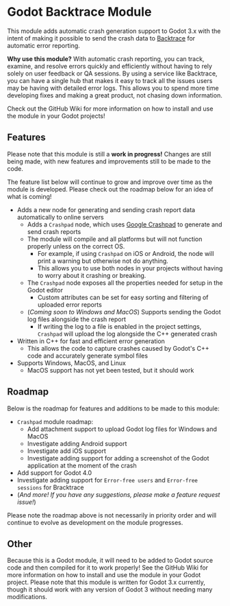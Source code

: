 # Godot Backtrace Module

This module adds automatic crash generation support to Godot 3.x with the intent of making it possible to send the crash data to [Backtrace](https://backtrace.io/) for automatic error reporting.

**Why use this module?** With automatic crash reporting, you can track, examine, and resolve errors quickly and efficiently without having to rely solely on user feedback or QA sessions. By using a service like Backtrace, you can have a single hub that makes it easy to track all the issues users may be having with detailed error logs. This allows you to spend more time developing fixes and making a great product, not chasing down information.

Check out the GitHub Wiki for more information on how to install and use the module in your Godot projects!

## Features

Please note that this module is still a **work in progress!** Changes are still being made, with new features and improvements still to be made to the code.

The feature list below will continue to grow and improve over time as the module is developed. Please check out the roadmap below for an idea of what is coming!

* Adds a new node for generating and sending crash report data automatically to online servers
  * Adds a `Crashpad` node, which uses [Google Crashpad](https://chromium.googlesource.com/crashpad/crashpad/) to generate and send crash reports
  * The module will compile and all platforms but will not function properly unless on the correct OS.
    * For example, if using `Crashpad` on iOS or Android, the node will print a warning but otherwise not do anything.
    * This allows you to use both nodes in your projects without having to worry about it crashing or breaking.
  * The `Crashpad` node exposes all the properties needed for setup in the Godot editor
    * Custom attributes can be set for easy sorting and filtering of uploaded error reports
  * (*Coming soon to Windows and MacOS*) Supports sending the Godot log files alongside the crash report
    * If writing the log to a file is enabled in the project settings, `Crashpad` will upload the log alongside the C++ generated crash
* Written in C++ for fast and efficient error generation
  * This allows the code to capture crashes caused by Godot's C++ code and accurately generate symbol files
* Supports Windows, MacOS, and Linux
  * MacOS support has not yet been tested, but it should work

## Roadmap

Below is the roadmap for features and additions to be made to this module:

* `Crashpad` module roadmap:
  * Add attachment support to upload Godot log files for Windows and MacOS
  * Investigate adding Android support
  * Investigate add iOS support
  * Investigate adding support for adding a screenshot of the Godot application at the moment of the crash
* Add support for Godot 4.0
* Investigate adding support for `Error-free users` and `Error-free sessions` for Bracktrace
* (*And more! If you have any suggestions, please make a feature request issue!*)

Please note the roadmap above is not necessarily in priority order and will continue to evolve as development on the module progresses.

## Other

Because this is a Godot module, it will need to be added to Godot source code and then compiled for it to work properly! See the GitHub Wiki for more information on how to install and use the module in your Godot project. Please note that this module is written for Godot 3.x currently, though it should work with any version of Godot 3 without needing many modifications.

